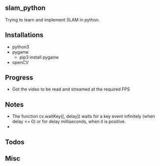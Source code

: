 ## slam_python
Trying to learn and implement SLAM in python. 

## Installations
* python3
* pygame
  * pip3 install pygame
* openCV

## Progress
* Got the video to be read and streamed at the required FPS

## Notes
* The function cv.waitKey([, delay]) waits for a key event infinitely (when delay <= 0) or for delay milliseconds, when it is positive.
* 

## Todos

## Misc
